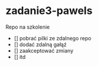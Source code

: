 # zadanie3-pawels
Repo na szkolenie
- [] pobrać pilki ze zdalnego repo
- [] dodać zdalną gałąź
- [] zaakceptować zmiany
- [] itd
